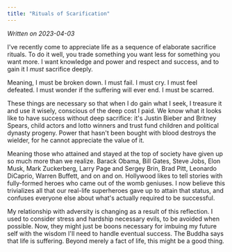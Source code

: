 ```yaml
---
title: "Rituals of Scarification"
---
```


_Written on 2023-04-03_

I've recently come to appreciate life as a sequence of elaborate sacrifice rituals. To do it well, you trade something you want less for something you want more. I want knowledge and power and respect and success, and to gain it I _must_ sacrifice deeply. 

Meaning, I must be broken down. I must fail. I must cry. I must feel defeated. I must wonder if the suffering will ever end. I must be scarred. 

These things are necessary so that when I do gain what I seek, I treasure it and use it wisely, conscious of the deep cost I paid. We know what it looks like to have success without deep sacrifice: it's Justin Bieber and Britney Spears, child actors and lotto winners and trust fund children and political dynasty progeny. Power that hasn't been bought with blood destroys the wielder, for he cannot appreciate the value of it.

Meaning those who attained and stayed at the top of society have given up so much more than we realize. Barack Obama, Bill Gates, Steve Jobs, Elon Musk, Mark Zuckerberg, Larry Page and Sergey Brin, Brad Pitt, Leonardo DiCaprio, Warren Buffett, and on and on. Hollywood likes to tell stories with fully-formed heroes who came out of the womb geniuses. I now believe this trivializes all that our real-life superheroes gave up to attain that status, and confuses everyone else about what's actually required to be successful.

My relationship with adversity is changing as a result of this reflection. I used to consider stress and hardship necessary evils, to be avoided when possible. Now, they might just be boons necessary for imbuing my future self with the wisdom I'll need to handle eventual success. The Buddha says that life is suffering. Beyond merely a fact of life, this might be a good thing.
